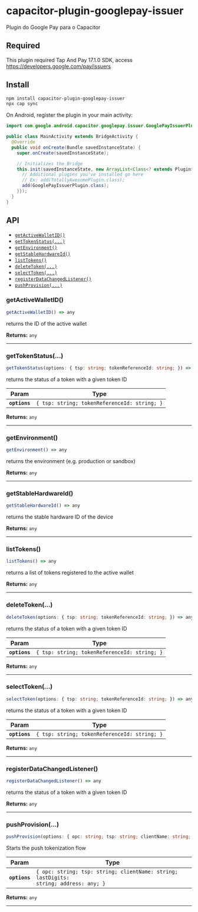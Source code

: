 # capacitor-plugin-googlepay-issuer

Plugin do Google Pay para o Capacitor

## Required

This plugin required Tap And Pay 17.1.0 SDK, access https://developers.google.com/pay/issuers

## Install

```bash
npm install capacitor-plugin-googlepay-issuer
npx cap sync
```

On Android, register the plugin in your main activity:
```java
import com.google.android.capacitor.googlepay.issuer.GooglePayIssuerPlugin;

public class MainActivity extends BridgeActivity {
  @Override
  public void onCreate(Bundle savedInstanceState) {
    super.onCreate(savedInstanceState);

    // Initializes the Bridge
    this.init(savedInstanceState, new ArrayList<Class<? extends Plugin>>() {{
      // Additional plugins you've installed go here
      // Ex: add(TotallyAwesomePlugin.class);
      add(GooglePayIssuerPlugin.class);
    }});
  }
}
```

## API

<docgen-index>

* [`getActiveWalletID()`](#getactivewalletid)
* [`getTokenStatus(...)`](#gettokenstatus)
* [`getEnvironment()`](#getenvironment)
* [`getStableHardwareId()`](#getstablehardwareid)
* [`listTokens()`](#listtokens)
* [`deleteToken(...)`](#deletetoken)
* [`selectToken(...)`](#selecttoken)
* [`registerDataChangedListener()`](#registerdatachangedlistener)
* [`pushProvision(...)`](#pushprovision)

</docgen-index>

<docgen-api>
<!--Update the source file JSDoc comments and rerun docgen to update the docs below-->

### getActiveWalletID()

```typescript
getActiveWalletID() => any
```

returns the ID of the active wallet

**Returns:** <code>any</code>

--------------------


### getTokenStatus(...)

```typescript
getTokenStatus(options: { tsp: string; tokenReferenceId: string; }) => any
```

returns the status of a token with a given token ID

| Param         | Type                                                    |
| ------------- | ------------------------------------------------------- |
| **`options`** | <code>{ tsp: string; tokenReferenceId: string; }</code> |

**Returns:** <code>any</code>

--------------------


### getEnvironment()

```typescript
getEnvironment() => any
```

returns the environment (e.g. production or sandbox)

**Returns:** <code>any</code>

--------------------


### getStableHardwareId()

```typescript
getStableHardwareId() => any
```

returns the stable hardware ID of the device

**Returns:** <code>any</code>

--------------------


### listTokens()

```typescript
listTokens() => any
```

returns a list of tokens registered to the active wallet

**Returns:** <code>any</code>

--------------------


### deleteToken(...)

```typescript
deleteToken(options: { tsp: string; tokenReferenceId: string; }) => any
```

returns the status of a token with a given token ID

| Param         | Type                                                    |
| ------------- | ------------------------------------------------------- |
| **`options`** | <code>{ tsp: string; tokenReferenceId: string; }</code> |

**Returns:** <code>any</code>

--------------------


### selectToken(...)

```typescript
selectToken(options: { tsp: string; tokenReferenceId: string; }) => any
```

returns the status of a token with a given token ID

| Param         | Type                                                    |
| ------------- | ------------------------------------------------------- |
| **`options`** | <code>{ tsp: string; tokenReferenceId: string; }</code> |

**Returns:** <code>any</code>

--------------------


### registerDataChangedListener()

```typescript
registerDataChangedListener() => any
```

returns the status of a token with a given token ID

**Returns:** <code>any</code>

--------------------


### pushProvision(...)

```typescript
pushProvision(options: { opc: string; tsp: string; clientName: string; lastDigits: string; address: any; }) => any
```

Starts the push tokenization flow

| Param         | Type                                                                                             |
| ------------- | ------------------------------------------------------------------------------------------------ |
| **`options`** | <code>{ opc: string; tsp: string; clientName: string; lastDigits: string; address: any; }</code> |

**Returns:** <code>any</code>

--------------------

</docgen-api>
